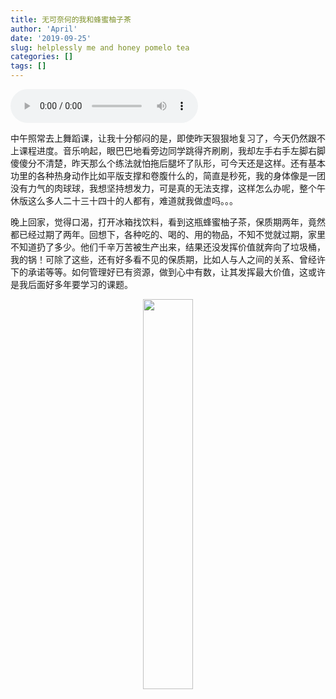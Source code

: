 ```yaml
---
title: 无可奈何的我和蜂蜜柚子茶
author: 'April'
date: '2019-09-25'
slug: helplessly me and honey pomelo tea
categories: []
tags: []
---
```


<audio controls="controls">
	<source src="http://music.163.com/song/media/outer/url?id=5212437.mp3" type="audio/mpeg" />
	Your browser does not support the audio element.
</audio>

中午照常去上舞蹈课，让我十分郁闷的是，即使昨天狠狠地复习了，今天仍然跟不上课程进度。音乐响起，眼巴巴地看旁边同学跳得齐刷刷，我却左手右手左脚右脚傻傻分不清楚，昨天那么个练法就怕拖后腿坏了队形，可今天还是这样。还有基本功里的各种热身动作比如平版支撑和卷腹什么的，简直是秒死，我的身体像是一团没有力气的肉球球，我想坚持想发力，可是真的无法支撑，这样怎么办呢，整个午休版这么多人二十三十四十的人都有，难道就我做虚吗。。。

晚上回家，觉得口渴，打开冰箱找饮料，看到这瓶蜂蜜柚子茶，保质期两年，竟然都已经过期了两年。回想下，各种吃的、喝的、用的物品，不知不觉就过期，家里不知道扔了多少。他们千辛万苦被生产出来，结果还没发挥价值就奔向了垃圾桶，我的锅！可除了这些，还有好多看不见的保质期，比如人与人之间的关系、曾经许下的承诺等等。如何管理好已有资源，做到心中有数，让其发挥最大价值，这或许是我后面好多年要学习的课题。

<div align="center"><img src="/figure/2019-09-25/fig1.jpg" width="40%" \></div>

